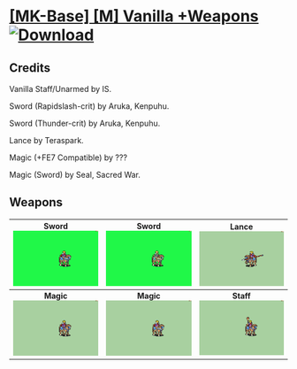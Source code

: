 # [\[MK-Base\] \[M\] Vanilla +Weapons](./) [![Download](https://img.shields.io/badge/Download-Click%20Here!-red)](https://minhaskamal.github.io/DownGit/#/home?url=https://github.com/Klokinator/FE-Repo/tree/main/Battle%20Animations%2FMounted%20-%20Valks%2C%20MKs%2C%20Magi%2F%5BMK-Base%5D%20%5BM%5D%20Vanilla%20%2BWeapons)
## Credits

Vanilla Staff/Unarmed by IS.

Sword (Rapidslash-crit) by Aruka, Kenpuhu.

Sword (Thunder-crit) by Aruka, Kenpuhu.

Lance by Teraspark.

Magic (+FE7 Compatible) by ???

Magic (Sword) by Seal, Sacred War.

## Weapons

| <b>Sword</b><br/><img alt="Sword animation" src="./1.%20Sword%20(Rapidslash-crit)/Sword.gif"/> | <b>Sword</b><br/><img alt="Sword animation" src="./1.%20Sword%20(Thunder-crit)/Sword.gif"/> | <b>Lance</b><br/><img alt="Lance animation" src="./2.%20Lance%20%7BTeraspark%7D/Lance.gif"/> |
| :---: | :---: | :---: |
| <b>Magic</b><br/><img alt="Magic animation" src="./6.%20Magic%20(+FE7%20Compatible)/Magic.gif"/> | <b>Magic</b><br/><img alt="Magic animation" src="./6.%20Magic%20(Sword)/Magic.gif"/> | <b>Staff</b><br/><img alt="Staff animation" src="./7.%20Staff/Staff.gif"/> |

